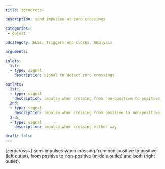 ```yaml
---
title: zerocross~

description: send impulses at zero crossings

categories:
 - object
 
pdcategory: ELSE, Triggers and Clocks, Analysis

arguments:

inlets: 
  1st:
  - type: signal
    description: signal to detect zero crossings

outlets:
  1st:
  - type: signal
    description: impulse when crossing from non-positive to positive
  2nd:
  - type: signal
    description: impulse when crossing from positive to non-positive
  3rd:
  - type: signal
    description: impulse when crossing either way

draft: false
---
```


[zerocross~] sens impulses when crossing from non-positive to positive (left outlet), from positive to non-positive (middle outlet) and both (right outlet).
